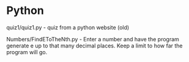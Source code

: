 # Python

quiz1/quiz1.py - quiz from a python website (old)

Numbers/FindEToTheNth.py -  Enter a number and have the program generate e up to that many decimal places. Keep a limit to how far the program will go.